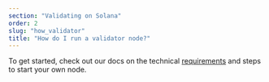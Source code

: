 ```yaml
---
section: "Validating on Solana"
order: 2
slug: "how_validator"
title: "How do I run a validator node?"
---
```


To get started, check out our docs on the technical [requirements](https://docs.solanalabs.com/operations/requirements) and steps to start your own node.
